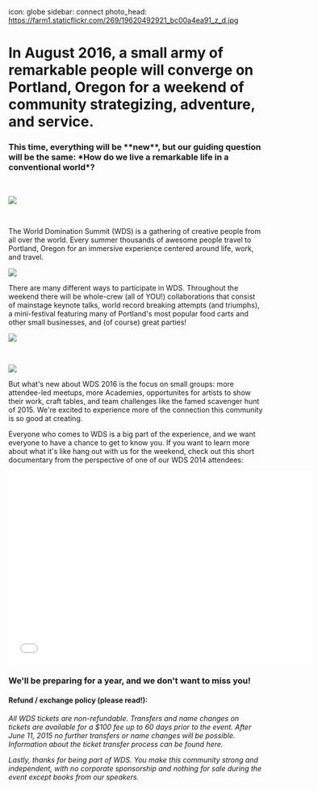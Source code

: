 icon: globe
sidebar: connect
photo_head: https://farm1.staticflickr.com/269/19620492921_bc00a4ea91_z_d.jpg

# In August 2016, a small army of remarkable people will converge on Portland, Oregon for a weekend of community strategizing, adventure, and service.

<div class="zig-zags_blue"></div>
<h3 class="sub-karla">This time, everything will be **new**, but our guiding question will be the same: *How do we live a remarkable life in a conventional world*?</h3>
<script type="text/javascript" src="https://js.stripe.com/v2/"></script>
<div class="connect-purchase-area"></div>
<br>

![](https://farm8.staticflickr.com/7389/9229148524_56612936ec_z_d.jpg)

<br>
<p>The World Domination Summit (WDS) is a gathering of creative people from all over the world. Every summer thousands of awesome people travel to Portland, Oregon for an immersive experience centered around life, work, and travel.</p>

![](https://farm1.staticflickr.com/269/19620492921_bc00a4ea91_z_d.jpg)
<br>
<p>There are many different ways to participate in WDS. Throughout the weekend there will be whole-crew (all of YOU!) collaborations that consist of mainstage keynote talks, world record breaking attempts (and triumphs), a mini-festival featuring many of Portland's most popular food carts and other small businesses, and (of course) great parties!</p>

![](https://farm1.staticflickr.com/495/19421751988_3806f1601f_z_d.jpg)

<br>
<div class="connect-purchase-area"></div>

![](https://farm1.staticflickr.com/550/19612696965_bcaf32121a_z_d.jpg)

<p>But what's new about WDS 2016 is the focus on small groups: more attendee-led meetups, more Academies, opportunites for artists to show their work, craft tables, and team challenges like the famed scavenger hunt of 2015. We're excited to experience more of the connection this community is so good at creating.</p>

<p>Everyone who comes to WDS is a big part of the experience, and we want everyone to have a chance to get to know you. If you want to learn more about what it's like hang out with us for the weekend, check out this short documentary from the perspective of one of our WDS 2014 attendees:</p>

<iframe class="modal-remove" src="//player.vimeo.com/video/109484290?title=0&amp;byline=0&amp;portrait=0&amp;autoplay=0" width="600" height="381" frameborder="0" webkitallowfullscreen mozallowfullscreen allowfullscreen></iframe>

### We'll be preparing for a year, and we don't want to miss you!

<div class="connect-purchase-area"></div>

#### Refund / exchange policy (please read!):

_All WDS tickets are non-refundable. Transfers and name changes on tickets are available for a $100 fee up to 60 days prior to the event. After June 11, 2015 no further transfers or name changes will be possible. Information about the ticket transfer process can be found here._

_Lastly, thanks for being part of WDS. You make this community strong and independent, with no corporate sponsorship and nothing for sale during the event except books from our speakers._

